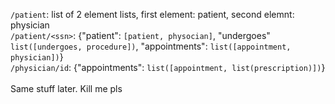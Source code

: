 `/patient`: list of 2 element lists, first element: patient, second elemnt: physician\
`/patient/<ssn>`: {"patient": `[patient, physocian]`, "undergoes" `list([undergoes, procedure])`, "appointments": `list([appointment, physician])`}\
`/physician/id`: {"appointments": `list([appointment, list(prescription)])`}\
\
Same stuff later. Kill me pls
